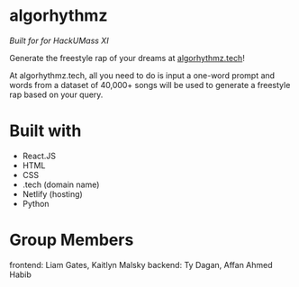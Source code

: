 # algorhythmz

<em> Built for for HackUMass XI </em>

Generate the freestyle rap of your dreams at [algorhythmz.tech](https://algorhythmz.tech)!

At algorhythmz.tech, all you need to do is input a one-word prompt and words from a dataset of 40,000+ songs will be used to generate a freestyle rap based on your query.

# Built with
* React.JS
* HTML
* CSS
* .tech (domain name)
* Netlify (hosting)
* Python

# Group Members
frontend: Liam Gates, Kaitlyn Malsky
backend: Ty Dagan, Affan Ahmed Habib

